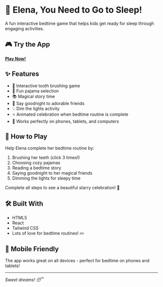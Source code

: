 # 🌙 Elena, You Need to Go to Sleep! 

A fun interactive bedtime game that helps kids get ready for sleep through engaging activities.

## 🎮 Try the App
**[Play Now!](https://owainjacr.github.io/WebApp)** 

## ✨ Features
- 🦷 Interactive tooth brushing game
- 👕 Fun pajama selection
- 📚 Magical story time
- 👋 Say goodnight to adorable friends
- 💡 Dim the lights activity
- ⭐ Animated celebration when bedtime routine is complete
- 📱 Works perfectly on phones, tablets, and computers

## 🎯 How to Play
Help Elena complete her bedtime routine by:
1. Brushing her teeth (click 3 times!)
2. Choosing cozy pajamas
3. Reading a bedtime story
4. Saying goodnight to her magical friends
5. Dimming the lights for sleepy time

Complete all steps to see a beautiful starry celebration! 🌟

## 🛠️ Built With
- HTML5
- React
- Tailwind CSS
- Lots of love for bedtime routines! 💤

## 📱 Mobile Friendly
The app works great on all devices - perfect for bedtime on phones and tablets!

---
*Sweet dreams! 😴*
